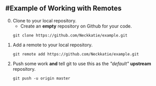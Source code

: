 #Example of Working with Remotes    
---
0. Clone to your local repository.
    * Create an **empty** repository on Github for your code.
    ```
    git clone https://github.com/Neckkatie/example.git
    ```
1. Add a remote to your local repository.
    ```
    git remote add https://github.com/Neckkatie/example.git
    ```
2. Push some work **and** tell git to use this as the *"default"* **upstream** repository.
    ```
    git push -u origin master
    ```